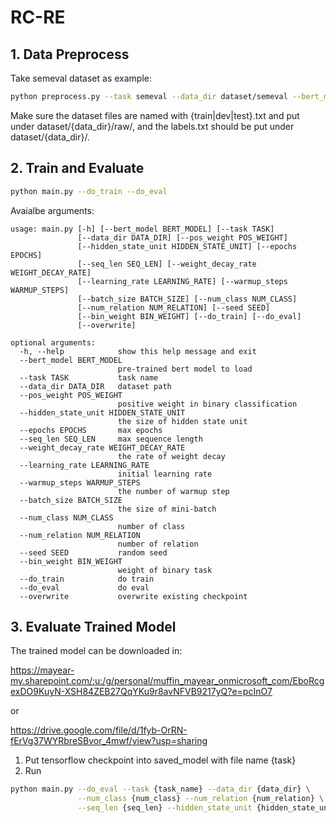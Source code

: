 # RC-RE

## 1. Data Preprocess

Take semeval dataset as example:

```bash
python preprocess.py --task semeval --data_dir dataset/semeval --bert_model bert-base-uncased
```

Make sure the dataset files are named with {train|dev|test}.txt and put under dataset/{data_dir}/raw/, and the labels.txt should be put under dataset/{data_dir}/.

## 2. Train and Evaluate
```bash
python main.py --do_train --do_eval
```
Avaialbe arguments:
```
usage: main.py [-h] [--bert_model BERT_MODEL] [--task TASK]
               [--data_dir DATA_DIR] [--pos_weight POS_WEIGHT]
               [--hidden_state_unit HIDDEN_STATE_UNIT] [--epochs EPOCHS]
               [--seq_len SEQ_LEN] [--weight_decay_rate WEIGHT_DECAY_RATE]
               [--learning_rate LEARNING_RATE] [--warmup_steps WARMUP_STEPS]
               [--batch_size BATCH_SIZE] [--num_class NUM_CLASS]
               [--num_relation NUM_RELATION] [--seed SEED]
               [--bin_weight BIN_WEIGHT] [--do_train] [--do_eval]
               [--overwrite]

optional arguments:
  -h, --help            show this help message and exit
  --bert_model BERT_MODEL
                        pre-trained bert model to load
  --task TASK           task name
  --data_dir DATA_DIR   dataset path
  --pos_weight POS_WEIGHT
                        positive weight in binary classification
  --hidden_state_unit HIDDEN_STATE_UNIT
                        the size of hidden state unit
  --epochs EPOCHS       max epochs
  --seq_len SEQ_LEN     max sequence length
  --weight_decay_rate WEIGHT_DECAY_RATE
                        the rate of weight decay
  --learning_rate LEARNING_RATE
                        initial learning rate
  --warmup_steps WARMUP_STEPS
                        the number of warmup step
  --batch_size BATCH_SIZE
                        the size of mini-batch
  --num_class NUM_CLASS
                        number of class
  --num_relation NUM_RELATION
                        number of relation
  --seed SEED           random seed
  --bin_weight BIN_WEIGHT
                        weight of binary task
  --do_train            do train
  --do_eval             do eval
  --overwrite           overwrite existing checkpoint
```

## 3. Evaluate Trained Model
The trained model can be downloaded in:

https://mayear-my.sharepoint.com/:u:/g/personal/muffin_mayear_onmicrosoft_com/EboRcgexDO9KuyN-XSH84ZEB27QqYKu9r8avNFVB9217yQ?e=pcInO7

or

https://drive.google.com/file/d/1fyb-OrRN-fErVg37WYRbreSBvor_4mwf/view?usp=sharing

1. Put tensorflow checkpoint into saved_model with file name {task}
2. Run
```bash
python main.py --do_eval --task {task_name} --data_dir {data_dir} \
               --num_class {num_class} --num_relation {num_relation} \
               --seq_len {seq_len} --hidden_state_unit {hidden_state_unit}
```
